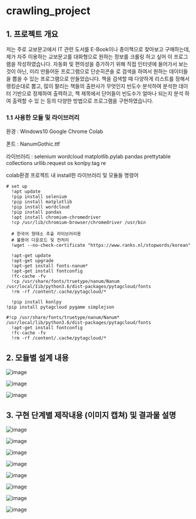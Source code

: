 # crawling_project
## 1.	프로젝트 개요
 저는 주로 교보문고에서 IT 관련 도서를 E-Book이나 종이책으로 찾아보고 구매하는데,
제가 자주 이용하는 교보문고를 대화형으로 원하는 정보를 크롤링 하고 싶어 이 프로그램을 작성하였습니다.
자동화 및 편의성을 증가하기 위해  직접 인터넷에 들어가서 보는것이 아닌, 미리 만들어둔 프로그램으로 단순히콘솔
로 검색을 하여서 원하는 데이터들을 뽑을 수 있는 프로그램으로 만들었습니다.
책을 검색할 때 다양하게 리스트를 정해서 랭킹순대로 뽑고, 많이 팔리는 책들의 출판사가 무엇인지 빈도수 분석하여
분석한 데이터 기반으로 정제하여 출력하고, 책 제목에서 단어들이 빈도수가 얼마나 되는지 분석 하여 출력할 수 있
는 등의 다양한 방법으로 프로그램을 구현하였습니다.
 

### 1.1 사용한 모듈 및 라이브러리
  환경 : Windows10 Google Chrome Colab
  
  폰트 : NanumGothic.ttf

  라이브러리 : selenium
		       wordcloud
		       matplotlib.pylab
		       pandas
		       prettytable
		       collections
		       urllib.request
		       os
		       konlpy.tag
		       re

  colab환경 프로젝트 내 install한 라이브러리 및 모듈들 명령어
  ```
  # set up
	!apt update
	!pip install selenium
	!pip install matplotlib
	!pip install wordcloud
	!pip install pandas
	!apt install chromium-chromedriver
	!cp /usr/lib/chromium-browser/chromedriver /usr/bin
   
	# 한국어 형태소 추출 라이브러리용
	# 불용어 다운로드 및 전처리
	!wget --no-check-certificate "https://www.ranks.nl/stopwords/korean"

	!apt-get update
	!apt-get upgrade
	!apt-get install fonts-nanum*
	!apt-get install fontconfig
	!fc-cache -fv
	!cp /usr/share/fonts/truetype/nanum/Nanum /usr/local/Iib/python3.6/dist-packages/pytagcloud/fonts
	!rm -rf /content/.cache/pytagcloud/*

	!pip install konlpy
  !pip install pytagcloud pygame simplejson
  
  #!cp /usr/share/fonts/truetype/nanum/Nanum* /usr/local/lib/python3.6/dist-packages/pytagcloud/fonts
	!apt-get install fontconfig
	!fc-cache -fv
	!rm -rf /content/.cache/pytagcloud/* 
  ```

## 2. 모듈별 설계 내용

![image](https://user-images.githubusercontent.com/41531594/101987302-a000b180-3cd6-11eb-960c-d5d9ce39cd50.png)

![image](https://user-images.githubusercontent.com/41531594/101987309-a727bf80-3cd6-11eb-84fa-e52fb50706a9.png)

![image](https://user-images.githubusercontent.com/41531594/101987319-aee76400-3cd6-11eb-9299-449f7813a3ed.png)

## 3. 구현 단계별 제작내용 (이미지 캡쳐) 및 결과물 설명

![image](https://user-images.githubusercontent.com/41531594/101987373-143b5500-3cd7-11eb-8f88-a4a923140128.png)

![image](https://user-images.githubusercontent.com/41531594/101987378-1bfaf980-3cd7-11eb-9d69-aee15e6692a5.png)

![image](https://user-images.githubusercontent.com/41531594/101987384-274e2500-3cd7-11eb-85f4-9deaaa97b6ac.png)

![image](https://user-images.githubusercontent.com/41531594/101987406-3d5be580-3cd7-11eb-9d85-28befea1c48b.png)

![image](https://user-images.githubusercontent.com/41531594/101987413-451b8a00-3cd7-11eb-8e07-4ef8c7ee072e.png)

![image](https://user-images.githubusercontent.com/41531594/101987421-4ea4f200-3cd7-11eb-9942-53c9a7b00937.png)

![image](https://user-images.githubusercontent.com/41531594/101987424-56fd2d00-3cd7-11eb-9945-af5d54b27c62.png)

![image](https://user-images.githubusercontent.com/41531594/101987433-68463980-3cd7-11eb-9887-4c23b8ce9ce6.png)

